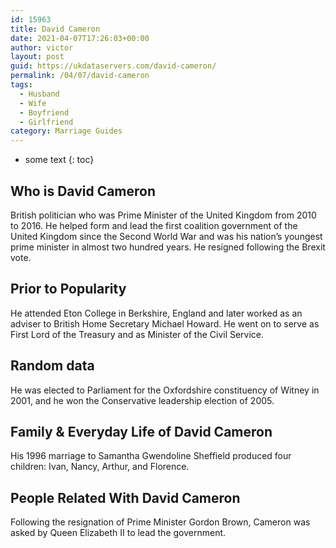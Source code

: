 ```yaml
---
id: 15963
title: David Cameron
date: 2021-04-07T17:26:03+00:00
author: victor
layout: post
guid: https://ukdataservers.com/david-cameron/
permalink: /04/07/david-cameron
tags:
  - Husband
  - Wife
  - Boyfriend
  - Girlfriend
category: Marriage Guides
---
```


* some text
{: toc}


## Who is David Cameron



British politician who was Prime Minister of the United Kingdom from 2010 to 2016. He helped form and lead the first coalition government of the United Kingdom since the Second World War and was his nation&#8217;s youngest prime minister in almost two hundred years. He resigned following the Brexit vote.

                
                
                
## Prior to Popularity



He attended Eton College in Berkshire, England and later worked as an adviser to British Home Secretary Michael Howard. He went on to serve as First Lord of the Treasury and as Minister of the Civil Service.

                
                
                
## Random data



He was elected to Parliament for the Oxfordshire constituency of Witney in 2001, and he won the Conservative leadership election of 2005.

                
                
                
## Family & Everyday Life of David Cameron



His 1996 marriage to Samantha Gwendoline Sheffield produced four children: Ivan, Nancy, Arthur, and Florence.

                
                
                
## People Related With David Cameron



Following the resignation of Prime Minister Gordon Brown, Cameron was asked by Queen Elizabeth II to lead the government.

                
              
            
          
          
          
